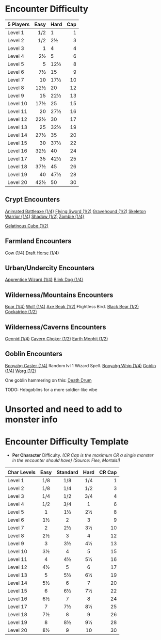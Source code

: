 # Encounter Difficulty

| 5 Players | Easy | Hard | Cap |
| :-------- | ---: | :--- | --: |
| Level 1   | 1/2  |    1 |   1 |
| Level 2   | 1/2  |   2½ |   3 |
| Level 3   | 1    |    4 |   4 |
| Level 4   | 2½   |    5 |   6 |
| Level 5   | 5    |  12½ |   8 |
| Level 6   | 7½   |   15 |   9 |
| Level 7   | 10   |  17½ |  10 |
| Level 8   | 12½  |   20 |  12 |
| Level 9   | 15   |  22½ |  13 |
| Level 10  | 17½  |   25 |  15 |
| Level 11  | 20   |  27½ |  16 |
| Level 12  | 22½  |   30 |  17 |
| Level 13  | 25   |  32½ |  19 |
| Level 14  | 27½  |   35 |  20 |
| Level 15  | 30   |  37½ |  22 |
| Level 16  | 32½  |   40 |  24 |
| Level 17  | 35   |  42½ |  25 |
| Level 18  | 37½  |   45 |  26 |
| Level 19  | 40   |  47½ |  28 |
| Level 20  | 42½  |   50 |  30 |

## Crypt Encounters
[Animated Battleaxe (1/4)](dm/monsters.md#animated-battleaxe)
[Flying Sword (1/2)](dm/monsters.md#flying-sword)
[Gravehound (1/2)](dm/monsters.md#gravehound)
[Skeleton Warrior (1/4)](dm/monsters.md#skeleton-warrior)
[Shadow (1/2)](dm/monsters.md#shadow)
[Zombie (1/4)](dm/monsters.md#zombie)

[Gelatinous Cube (1/2)](dm/monsters.md#gelatinous-cube) 



## Farmland Encounters
[Cow (1/4)](dm/monsters.md#cow)
[Draft Horse (1/4)](dm/monsters.md#draft-horse)



## Urban/Undercity Encounters
[Apprentice Wizard (1/4)](dm/monsters.md#apprentice-wizard)
[Blink Dog (1/4)](dm/monsters.md#blink-dog)


## Wilderness/Mountains Encounters
[Boar (1/4)](dm/monsters.md#boar)
[Wolf (1/4)](dm/monsters.md#wolf)
[Axe Beak (1/2)](dm/monsters.md#axe-beak) Flightless Bird.
[Black Bear (1/2)](dm/monsters.md#black-bear)
[Cockatrice (1/2)](dm/monsters.md#cockatrice)


## Wilderness/Caverns Encounters
[Geonid (1/4)](dm/monsters.md#geonid) 
[Cavern Choker (1/2)](dm/monsters.md#cavern-choker)
[Earth Mephit (1/2)](dm/monsters.md#earth-mephit)


## Goblin Encounters
[Booyahg Caster (1/4)](dm/monsters.md#booyahg-caster) Random lvl 1 Wizard Spell.
[Booyahg Whip (1/4)](dm/monsters.md#booyahg-whip)
[Goblin (1/4)](dm/monsters.md#goblin)
[Worg (1/2)](dm/monsters.md#worg)

One goblin hammering on this:
[Death Drum](dm/items.md#death-drum)

TODO: Hobgoblins for a more soldier-like vibe

# Unsorted and need to add to monster info




# Encounter Difficulty Template

- **Per Character** Difficulty. *(CR Cap is the maximum CR a single monster in the encounter should have)* *(Source: Flee, Mortals!)*

| Char Levels | Easy | Standard | Hard | CR Cap |
| :---------- | :--: | :------: | :--: | -----: |
| Level 1     | 1/8  |   1/8    | 1/4  |      1 |
| Level 2     | 1/8  |   1/4    | 1/2  |      3 |
| Level 3     | 1/4  |   1/2    | 3/4  |      4 |
| Level 4     | 1/2  |   3/4    |  1   |      6 |
| Level 5     |  1   |    1½    |  2½  |      8 |
| Level 6     |  1½  |    2     |  3   |      9 |
| Level 7     |  2   |    2½    |  3½  |     10 |
| Level 8     |  2½  |    3     |  4   |     12 |
| Level 9     |  3   |    3½    |  4½  |     13 |
| Level 10    |  3½  |    4     |  5   |     15 |
| Level 11    |  4   |    4½    |  5½  |     16 |
| Level 12    |  4½  |    5     |  6   |     17 |
| Level 13    |  5   |    5½    |  6½  |     19 |
| Level 14    |  5½  |    6     |  7   |     20 |
| Level 15    |  6   |    6½    |  7½  |     22 |
| Level 16    |  6½  |    7     |  8   |     24 |
| Level 17    |  7   |    7½    |  8½  |     25 |
| Level 18    |  7½  |    8     |  9   |     26 |
| Level 19    |  8   |    8½    |  9½  |     28 |
| Level 20    |  8½  |    9     |  10  |     30 |